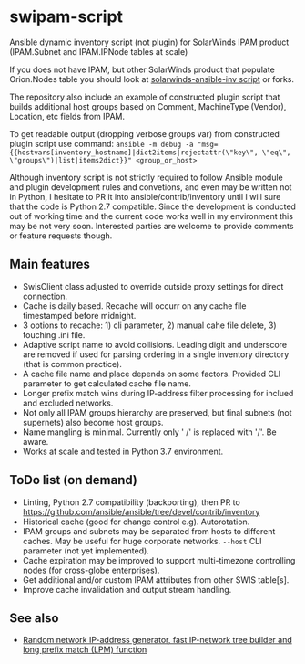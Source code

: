 # swipam-script
Ansible dynamic inventory script (not plugin) for SolarWinds IPAM product (IPAM.Subnet and IPAM.IPNode tables at scale)

If you does not have IPAM, but other SolarWinds product that populate Orion.Nodes table you should look at [solarwinds-ansible-inv script](https://github.com/cbabs/solarwinds-ansible-inv) or forks.

The repository also include an example of constructed plugin script that builds additional host groups based on Comment, MachineType (Vendor), Location, etc fields from IPAM.

To get readable output (dropping verbose groups var) from constructed plugin script use command: ``ansible -m debug -a "msg={{hostvars[inventory_hostname]|dict2items|rejectattr(\"key\", \"eq\", \"groups\")|list|items2dict}}" <group_or_host>``

Although inventory script is not strictly required to follow Ansible module and plugin development rules and convetions, and even may be written not in Python, I hesitate to PR it into ansible/contrib/inventory until I will sure that the code is Python 2.7 compatible. Since the development is conducted out of working time and the current code works well in my environment this may be not very soon. Interested parties are welcome to provide comments or feature requests though.

## Main features

- SwisClient class adjusted to override outside proxy settings for direct connection.
- Cache is daily based. Recache will occurr on any cache file timestamped before midnight.
- 3 options to recache: 1) cli parameter, 2) manual cahe file delete, 3) touching .ini file.
- Adaptive script name to avoid collisions. Leading digit and underscore are removed if used for parsing ordering in a single inventory directory (that is common practice).
- A cache file name and place depends on some factors. Provided CLI parameter to get calculated cache file name.
- Longer prefix match wins during IP-address filter processing for inclued and excluded networks.
- Not only all IPAM groups hierarchy are preserved, but final subnets (not supernets) also become host groups.
- Name mangling is minimal. Currently only ' /' is replaced with '/'. Be aware.
- Works at scale and tested in Python 3.7 environment.

## ToDo list (on demand)

- Linting, Python 2.7 compatibility (backporting), then PR to https://github.com/ansible/ansible/tree/devel/contrib/inventory
- Historical cache (good for change control e.g). Autorotation.
- IPAM groups and subnets may be separated from hosts to different caches. May be useful for huge corporate networks. ``--host`` CLI parameter (not yet implemented).
- Cache expiration may be improved to support multi-timezone controlling nodes (for cross-globe enterprises).
- Get additional and/or custom IPAM attributes from other SWIS table[s].
- Improve cache invalidation and output stream handling.

## See also

- [Random network IP-address generator, fast IP-network tree builder and long prefix match (LPM) function](https://gist.github.com/alexkross/7f80accff12649b940fc9779813b9b91)
